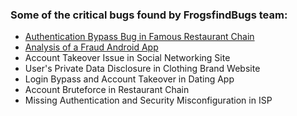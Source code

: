 ### Some of the critical bugs found by FrogsfindBugs team:

- [Authentication Bypass Bug in Famous Restaurant Chain](/blog/auth-bypass-restaurant)
- [Analysis of a Fraud Android App](/blog/fraud-android-jio-prime)
- Account Takeover Issue in Social Networking Site
- User's Private Data Disclosure in Clothing Brand Website
- Login Bypass and Account Takeover in Dating App
- Account Bruteforce in Restaurant Chain
- Missing Authentication and Security Misconfiguration in ISP

